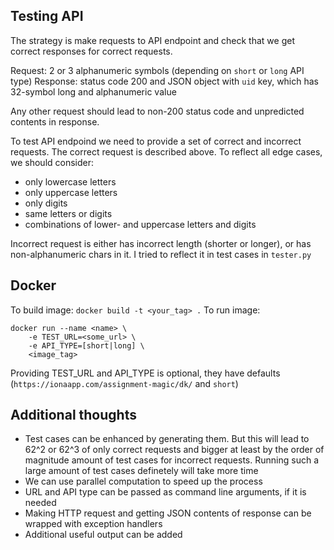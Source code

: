 ## Testing API

The strategy is make requests to API endpoint and check that we get correct responses for correct requests.

Request: 2 or 3 alphanumeric symbols (depending on `short` or `long` API type)
Response: status code 200 and JSON object with `uid` key, which has 32-symbol long and alphanumeric value

Any other request should lead to non-200 status code and unpredicted contents in response.

To test API endpoind we need to provide a set of correct and incorrect requests.
The correct request is described above. To reflect all edge cases, we should consider:
- only lowercase letters
- only uppercase letters
- only digits
- same letters or digits
- combinations of lower- and uppercase letters and digits

Incorrect request is either has incorrect length (shorter or longer), or has non-alphanumeric chars in it.
I tried to reflect it in test cases in `tester.py`

## Docker

To build image: `docker build -t <your_tag> .`
To run image:
```
docker run --name <name> \
    -e TEST_URL=<some_url> \
    -e API_TYPE=[short|long] \
    <image_tag>
```
Providing TEST_URL and API_TYPE is optional, they have defaults (`https://ionaapp.com/assignment-magic/dk/` and `short`)

## Additional thoughts

- Test cases can be enhanced by generating them. But this will lead to 62^2 or 62^3 of only correct requests
and bigger at least by the order of magnitude amount of test cases for incorrect requests. Running such a large
amount of test cases definetely will take more time
- We can use parallel computation to speed up the process
- URL and API type can be passed as command line arguments, if it is needed
- Making HTTP request and getting JSON contents of response can be wrapped with exception handlers
- Additional useful output can be added